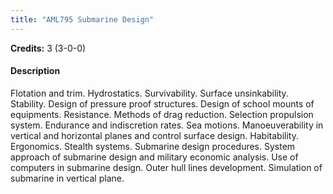 ```yaml
---
title: "AML795 Submarine Design"
---
```

**Credits:** 3 (3-0-0)

#### Description
Flotation and trim. Hydrostatics. Survivability. Surface unsinkability. Stability. Design of pressure proof structures. Design of school mounts of equipments. Resistance. Methods of drag reduction. Selection propulsion system. Endurance and indiscretion rates. Sea motions. Manoeuverability in vertical and horizontal planes and control surface design. Habitability. Ergonomics. Stealth systems. Submarine design procedures. System approach of submarine design and military economic analysis. Use of computers in submarine design. Outer hull lines development. Simulation of submarine in vertical plane.